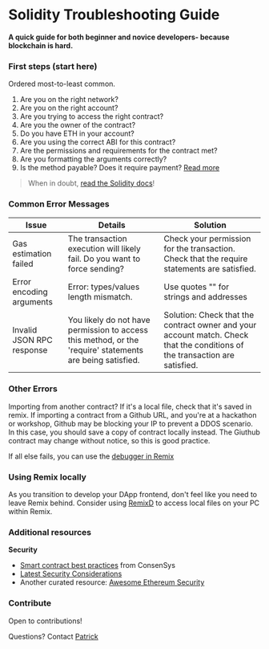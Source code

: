 # Solidity Troubleshooting Guide

**A quick guide for both beginner and novice developers- because blockchain is hard.**

### First steps (start here)

Ordered most-to-least common.

1.  Are you on the right network?
2.  Are you on the right account?
3.  Are you trying to access the right contract?
4.  Are you the owner of the contract?
5.  Do you have ETH in your account?
6.  Are you using the correct ABI for this contract?
7.  Are the permissions and requirements for the contract met?
8.  Are you formatting the arguments correctly?
9.  Is the method payable? Does it require payment? [Read more](https://solidity.readthedocs.io/en/develop/miscellaneous.html?highlight=pure#modifiers)

> When in doubt, [read the Solidity docs](https://solidity.readthedocs.io/en/v0.4.24/index.html)!

### Common Error Messages

| Issue                     | Details                                                                                                   | Solution                                                                                                                    |
| ------------------------- | --------------------------------------------------------------------------------------------------------- | --------------------------------------------------------------------------------------------------------------------------- |
| Gas estimation failed     | The transaction execution will likely fail. Do you want to force sending?                                 | Check your permission for the transaction. Check that the require statements are satisfied.                                 |
| Error encoding arguments  | Error: types/values length mismatch.                                                                      | Use quotes "" for strings and addresses                                                                                     |
| Invalid JSON RPC response | You likely do not have permission to access this method, or the 'require' statements are being satisfied. | Solution: Check that the contract owner and your account match. Check that the conditions of the transaction are satisfied. |

### Other Errors

Importing from another contract? If it's a local file, check that it's saved in remix. If importing a contract from a Github URL, and you're at a hackathon or workshop, Github may be blocking your IP to prevent a DDOS scenario. In this case, you should save a copy of contract locally instead. The Giuthub contract may change without notice, so this is good practice.

If all else fails, you can use the [debugger in Remix](https://remix.readthedocs.io/en/latest/tutorial_debug.html)

### Using Remix locally

As you transition to develop your DApp frontend, don't feel like you need to leave Remix behind. Consider using [RemixD](https://remix.readthedocs.io/en/latest/tutorial_remixd_filesystem.html) to access local files on your PC within Remix.

### Additional resources

**Security**

- [Smart contract best practices](https://consensys.github.io/smart-contract-best-practices/) from ConsenSys
- [Latest Security Considerations](https://solidity.readthedocs.io/en/latest/security-considerations.html)
- Another curated resource: [Awesome Ethereum Security](https://github.com/trailofbits/awesome-ethereum-security#learning)

### Contribute

Open to contributions!

Questions? Contact [Patrick](https://twitter.com/pi0neerpat)
